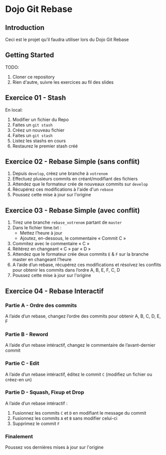 # Dojo Git Rebase

## Introduction

Ceci est le projet qu'il faudra utiliser lors du Dojo Git Rebase

## Getting Started

TODO:

1. Cloner ce repository
2. Rien d'autre, suivre les exercices au fil des slides

## Exercice 01 - Stash

En local:

1. Modifier un fichier du Repo
2. Faites un `git stash`
3. Créez un nouveau fichier
4. Faites un `git stash`
5. Listez les stashs en cours
6. Restaurez le premier stash créé

## Exercice 02 - Rebase Simple (sans conflit)

1. Depuis `develop`, créez une branche à `votrenom`
2. Effectuez plusieurs commits en créant/modifiant des fichiers
3. Attendez que le formateur crée de nouveaux commits sur `develop` 
4. Récupérez ces modifications à l'aide d'un `rebase`
5. Poussez cette mise à jour sur l'origine

## Exercice 03 - Rebase Simple (avec conflit)

1. Tirez une branche `rebase_votrenom` partant de `master`
2. Dans le fichier time.txt :
   - Mettez l’heure à jour
   - Ajoutez, en-dessous, le commentaire « Commit C »
3. Commitez avec le commentaire « C »
4. Réitérez en changeant « C » par « D » 
5. Attendez que le formateur crée deux commits `E` & `F` sur la branche master en changeant l’heure
6. A l’aide d’un rebase, récupérez ces modifications et résolvez les conflits pour obtenir les commits dans l’ordre A, B, E, F, C, D
7. Poussez cette mise à jour sur l'origine

## Exercice 04 - Rebase Interactif

### Partie A - Ordre des commits

A l’aide d’un rebase, changez l’ordre des commits pour obtenir A, B, C, D, E, F

### Partie B - Reword

A l’aide d’un rebase intéractif, changez le commentaire de l’avant-dernier commit

### Partie C - Edit

A l’aide d’un rebase intéractif, éditez le commit `C` (modifiez un fichier ou créez-en un)

### Partie D - Squash, Fixup et Drop

A l’aide d’un rebase intéractif :

1. Fusionnez les commits `C` et `D` en modifiant le message du commit
2. Fusionnez les commits `A` et `B` sans modifier celui-ci
3. Supprimez le commit `F`

### Finalement

Poussez vos dernières mises à jour sur l'origine